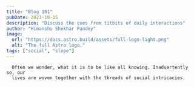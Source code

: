 ```yaml
---
title: "Blog 101"
pubDate: 2023-10-15
description: "Discuss the cues from titbits of daily interactions"
author: "Himanshu Shekhar Pandey"
image:
  url: "https://docs.astro.build/assets/full-logo-light.png"
  alt: "The full Astro logo."
tags: ["social", "slope"]
---
```


      Often we wonder, what it is to be like all knowing. Inadvertently so, our
      lives are woven together with the threads of social intricacies.
